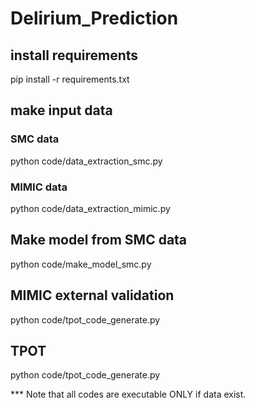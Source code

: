 # Delirium_Prediction

## install requirements
pip install -r requirements.txt

## make input data
### SMC data
python code/data_extraction_smc.py
### MIMIC data
python code/data_extraction_mimic.py

## Make model from SMC data
python code/make_model_smc.py

## MIMIC external validation
python code/tpot_code_generate.py

## TPOT
python code/tpot_code_generate.py

*** Note that all codes are executable ONLY if data exist.
